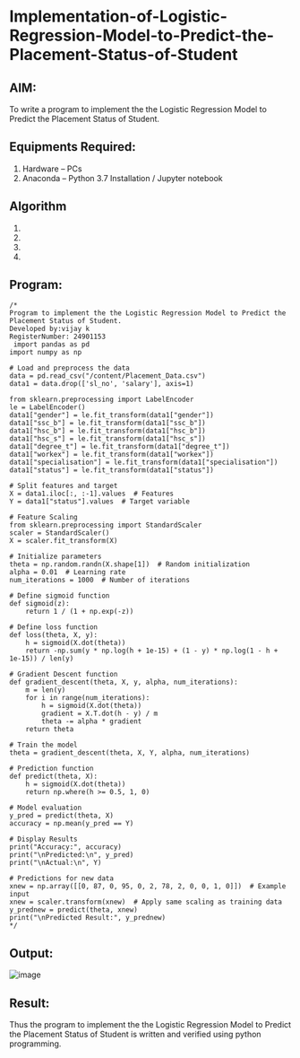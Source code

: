 # Implementation-of-Logistic-Regression-Model-to-Predict-the-Placement-Status-of-Student

## AIM:
To write a program to implement the the Logistic Regression Model to Predict the Placement Status of Student.

## Equipments Required:
1. Hardware – PCs
2. Anaconda – Python 3.7 Installation / Jupyter notebook

## Algorithm
1. 
2. 
3. 
4. 

## Program:
```
/*
Program to implement the the Logistic Regression Model to Predict the Placement Status of Student.
Developed by:vijay k 
RegisterNumber: 24901153
 import pandas as pd
import numpy as np

# Load and preprocess the data
data = pd.read_csv("/content/Placement_Data.csv")
data1 = data.drop(['sl_no', 'salary'], axis=1)

from sklearn.preprocessing import LabelEncoder
le = LabelEncoder()
data1["gender"] = le.fit_transform(data1["gender"])
data1["ssc_b"] = le.fit_transform(data1["ssc_b"])
data1["hsc_b"] = le.fit_transform(data1["hsc_b"])
data1["hsc_s"] = le.fit_transform(data1["hsc_s"])
data1["degree_t"] = le.fit_transform(data1["degree_t"])
data1["workex"] = le.fit_transform(data1["workex"])
data1["specialisation"] = le.fit_transform(data1["specialisation"])
data1["status"] = le.fit_transform(data1["status"])

# Split features and target
X = data1.iloc[:, :-1].values  # Features
Y = data1["status"].values  # Target variable

# Feature Scaling
from sklearn.preprocessing import StandardScaler
scaler = StandardScaler()
X = scaler.fit_transform(X)

# Initialize parameters
theta = np.random.randn(X.shape[1])  # Random initialization
alpha = 0.01  # Learning rate
num_iterations = 1000  # Number of iterations

# Define sigmoid function
def sigmoid(z):
    return 1 / (1 + np.exp(-z))

# Define loss function
def loss(theta, X, y):
    h = sigmoid(X.dot(theta))
    return -np.sum(y * np.log(h + 1e-15) + (1 - y) * np.log(1 - h + 1e-15)) / len(y)

# Gradient Descent function
def gradient_descent(theta, X, y, alpha, num_iterations):
    m = len(y)
    for i in range(num_iterations):
        h = sigmoid(X.dot(theta))
        gradient = X.T.dot(h - y) / m
        theta -= alpha * gradient
    return theta

# Train the model
theta = gradient_descent(theta, X, Y, alpha, num_iterations)

# Prediction function
def predict(theta, X):
    h = sigmoid(X.dot(theta))
    return np.where(h >= 0.5, 1, 0)

# Model evaluation
y_pred = predict(theta, X)
accuracy = np.mean(y_pred == Y)

# Display Results
print("Accuracy:", accuracy)
print("\nPredicted:\n", y_pred)
print("\nActual:\n", Y)

# Predictions for new data
xnew = np.array([[0, 87, 0, 95, 0, 2, 78, 2, 0, 0, 1, 0]])  # Example input
xnew = scaler.transform(xnew)  # Apply same scaling as training data
y_prednew = predict(theta, xnew)
print("\nPredicted Result:", y_prednew)
*/
```

## Output:
![image](https://github.com/user-attachments/assets/5fa79336-7dcd-4f60-b6a8-636d1be0b4de)



## Result:
Thus the program to implement the the Logistic Regression Model to Predict the Placement Status of Student is written and verified using python programming.
